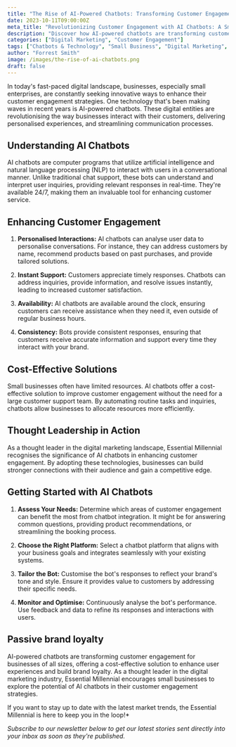 ```yaml
---
title: "The Rise of AI-Powered Chatbots: Transforming Customer Engagement"
date: 2023-10-11T09:00:00Z
meta_title: "Revolutionizing Customer Engagement with AI Chatbots: A Small Business Guide"
description: "Discover how AI-powered chatbots are transforming customer engagement for small businesses. Learn to enhance user experiences and build brand loyalty."
categories: ["Digital Marketing", "Customer Engagement"]
tags: ["Chatbots & Technology", "Small Business", "Digital Marketing", "SEO & Website Optimization", "Innovation & Trends", "Brand & Branding"]
author: "Forrest Smith"
image: /images/the-rise-of-ai-chatbots.png
draft: false
---
```


In today's fast-paced digital landscape, businesses, especially small enterprises, are constantly seeking innovative ways to enhance their customer engagement strategies. One technology that's been making waves in recent years is AI-powered chatbots. These digital entities are revolutionising the way businesses interact with their customers, delivering personalised experiences, and streamlining communication processes.

## Understanding AI Chatbots

AI chatbots are computer programs that utilize artificial intelligence and natural language processing (NLP) to interact with users in a conversational manner. Unlike traditional chat support, these bots can understand and interpret user inquiries, providing relevant responses in real-time. They're available 24/7, making them an invaluable tool for enhancing customer service.

## **Enhancing Customer Engagement**

1. **Personalised Interactions:** AI chatbots can analyse user data to personalise conversations. For instance, they can address customers by name, recommend products based on past purchases, and provide tailored solutions.
    
2. **Instant Support:** Customers appreciate timely responses. Chatbots can address inquiries, provide information, and resolve issues instantly, leading to increased customer satisfaction.
    
3. **Availability:** AI chatbots are available around the clock, ensuring customers can receive assistance when they need it, even outside of regular business hours.
    
4. **Consistency:** Bots provide consistent responses, ensuring that customers receive accurate information and support every time they interact with your brand.

## **Cost-Effective Solutions**

Small businesses often have limited resources. AI chatbots offer a cost-effective solution to improve customer engagement without the need for a large customer support team. By automating routine tasks and inquiries, chatbots allow businesses to allocate resources more efficiently.

## **Thought Leadership in Action**

As a thought leader in the digital marketing landscape, Essential Millennial recognises the significance of AI chatbots in enhancing customer engagement. By adopting these technologies, businesses can build stronger connections with their audience and gain a competitive edge.

## Getting Started with AI Chatbots

1. **Assess Your Needs:** Determine which areas of customer engagement can benefit the most from chatbot integration. It might be for answering common questions, providing product recommendations, or streamlining the booking process.
    
2. **Choose the Right Platform:** Select a chatbot platform that aligns with your business goals and integrates seamlessly with your existing systems.
    
3. **Tailor the Bot:** Customise the bot's responses to reflect your brand's tone and style. Ensure it provides value to customers by addressing their specific needs.
    
4. **Monitor and Optimise:** Continuously analyse the bot's performance. Use feedback and data to refine its responses and interactions with users.
    

## Passive brand loyalty

AI-powered chatbots are transforming customer engagement for businesses of all sizes, offering a cost-effective solution to enhance user experiences and build brand loyalty. As a thought leader in the digital marketing industry, Essential Millennial encourages small businesses to explore the potential of AI chatbots in their customer engagement strategies.

If you want to stay up to date with the latest market trends, the Essential Millennial is here to keep you in the loop!*

*Subscribe to our newsletter below to get our latest stories sent directly into your inbox as soon as they're published.*